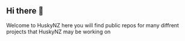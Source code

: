 ## Hi there 👋
Welcome to HuskyNZ here you will find public repos for many diffrent projects that HuskyNZ may be working on
